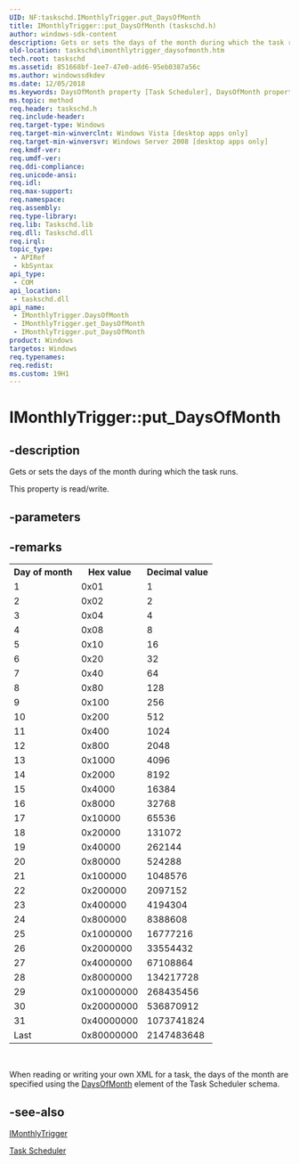 ```yaml
---
UID: NF:taskschd.IMonthlyTrigger.put_DaysOfMonth
title: IMonthlyTrigger::put_DaysOfMonth (taskschd.h)
author: windows-sdk-content
description: Gets or sets the days of the month during which the task runs.
old-location: taskschd\imonthlytrigger_daysofmonth.htm
tech.root: taskschd
ms.assetid: 851668bf-1ee7-47e0-add6-95eb0387a56c
ms.author: windowssdkdev
ms.date: 12/05/2018
ms.keywords: DaysOfMonth property [Task Scheduler], DaysOfMonth property [Task Scheduler],IMonthlyTrigger interface, IMonthlyTrigger interface [Task Scheduler],DaysOfMonth property, IMonthlyTrigger.DaysOfMonth, IMonthlyTrigger.put_DaysOfMonth, IMonthlyTrigger::DaysOfMonth, IMonthlyTrigger::get_DaysOfMonth, IMonthlyTrigger::put_DaysOfMonth, put_DaysOfMonth, taskschd.imonthlytrigger_daysofmonth, taskschd/IMonthlyTrigger::DaysOfMonth, taskschd/IMonthlyTrigger::get_DaysOfMonth, taskschd/IMonthlyTrigger::put_DaysOfMonth
ms.topic: method
req.header: taskschd.h
req.include-header: 
req.target-type: Windows
req.target-min-winverclnt: Windows Vista [desktop apps only]
req.target-min-winversvr: Windows Server 2008 [desktop apps only]
req.kmdf-ver: 
req.umdf-ver: 
req.ddi-compliance: 
req.unicode-ansi: 
req.idl: 
req.max-support: 
req.namespace: 
req.assembly: 
req.type-library: 
req.lib: Taskschd.lib
req.dll: Taskschd.dll
req.irql: 
topic_type:
 - APIRef
 - kbSyntax
api_type:
 - COM
api_location:
 - taskschd.dll
api_name:
 - IMonthlyTrigger.DaysOfMonth
 - IMonthlyTrigger.get_DaysOfMonth
 - IMonthlyTrigger.put_DaysOfMonth
product: Windows
targetos: Windows
req.typenames: 
req.redist: 
ms.custom: 19H1
---
```


# IMonthlyTrigger::put_DaysOfMonth


## -description


Gets or sets the days of the month during which the task runs.

This property is read/write.


## -parameters


## -remarks




<table>
<tr>
<th>Day of month</th>
<th>Hex value</th>
<th>Decimal value</th>
</tr>
<tr>
<td>1</td>
<td>0x01</td>
<td>1</td>
</tr>
<tr>
<td>2</td>
<td>0x02</td>
<td>2</td>
</tr>
<tr>
<td>3</td>
<td>0x04</td>
<td>4</td>
</tr>
<tr>
<td>4</td>
<td>0x08</td>
<td>8</td>
</tr>
<tr>
<td>5</td>
<td>0x10</td>
<td>16</td>
</tr>
<tr>
<td>6</td>
<td>0x20</td>
<td>32</td>
</tr>
<tr>
<td>7</td>
<td>0x40</td>
<td>64</td>
</tr>
<tr>
<td>8</td>
<td>0x80</td>
<td>128</td>
</tr>
<tr>
<td>9</td>
<td>0x100</td>
<td>256</td>
</tr>
<tr>
<td>10</td>
<td>0x200</td>
<td>512</td>
</tr>
<tr>
<td>11</td>
<td>0x400</td>
<td>1024</td>
</tr>
<tr>
<td>12</td>
<td>0x800</td>
<td>2048</td>
</tr>
<tr>
<td>13</td>
<td>0x1000</td>
<td>4096</td>
</tr>
<tr>
<td>14</td>
<td>0x2000</td>
<td>8192</td>
</tr>
<tr>
<td>15</td>
<td>0x4000</td>
<td>16384</td>
</tr>
<tr>
<td>16</td>
<td>0x8000</td>
<td>32768</td>
</tr>
<tr>
<td>17</td>
<td>0x10000</td>
<td>65536</td>
</tr>
<tr>
<td>18</td>
<td>0x20000</td>
<td>131072</td>
</tr>
<tr>
<td>19</td>
<td>0x40000</td>
<td>262144</td>
</tr>
<tr>
<td>20</td>
<td>0x80000</td>
<td>524288</td>
</tr>
<tr>
<td>21</td>
<td>0x100000</td>
<td>1048576</td>
</tr>
<tr>
<td>22</td>
<td>0x200000</td>
<td>2097152</td>
</tr>
<tr>
<td>23</td>
<td>0x400000</td>
<td>4194304</td>
</tr>
<tr>
<td>24</td>
<td>0x800000</td>
<td>8388608</td>
</tr>
<tr>
<td>25</td>
<td>0x1000000</td>
<td>16777216</td>
</tr>
<tr>
<td>26</td>
<td>0x2000000</td>
<td>33554432</td>
</tr>
<tr>
<td>27</td>
<td>0x4000000</td>
<td>67108864</td>
</tr>
<tr>
<td>28</td>
<td>0x8000000</td>
<td>134217728</td>
</tr>
<tr>
<td>29</td>
<td>0x10000000</td>
<td>268435456</td>
</tr>
<tr>
<td>30</td>
<td>0x20000000</td>
<td>536870912</td>
</tr>
<tr>
<td>31</td>
<td>0x40000000</td>
<td>1073741824</td>
</tr>
<tr>
<td>Last</td>
<td>0x80000000</td>
<td>2147483648</td>
</tr>
</table>
 



When reading or writing your own XML for a task, the days of the month are specified using the <a href="https://docs.microsoft.com/windows/desktop/TaskSchd/taskschedulerschema-daysofmonth-monthlyscheduletype-element">DaysOfMonth</a> element of the Task Scheduler schema.




## -see-also




<a href="https://docs.microsoft.com/windows/desktop/api/taskschd/nn-taskschd-imonthlytrigger">IMonthlyTrigger</a>



<a href="https://docs.microsoft.com/windows/desktop/TaskSchd/task-scheduler-start-page">Task Scheduler</a>
 

 

